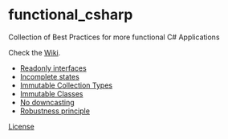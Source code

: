 # functional_csharp
Collection of Best Practices for more functional C# Applications

Check the [Wiki](https://github.com/marsop/functional_csharp/wiki).

* [Readonly interfaces](Do-use-readonly-interfaces.md)
* [Incomplete states](Avoid-representation-of-incomplete-states.md)
* [Immutable Collection Types](consider-immutable-types.md)
* [Immutable Classes](Avoid-mutable-classes.md)
* [No downcasting](Avoid-downcasting.md)
* [Robustness principle](https://en.wikipedia.org/wiki/Robustness_principle)


[License](LICENSE)
